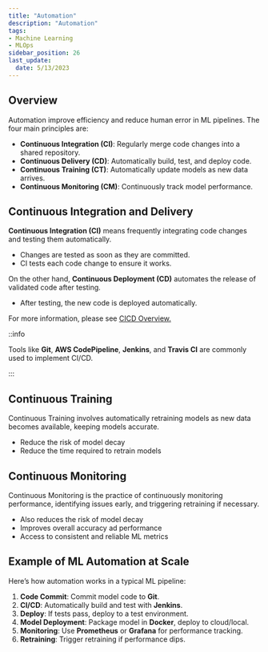 ```yaml
---
title: "Automation"
description: "Automation"
tags: 
- Machine Learning
- MLOps
sidebar_position: 26
last_update:
  date: 5/13/2023
---
```




## Overview

Automation improve efficiency and reduce human error in ML pipelines. The four main principles are:

- **Continuous Integration (CI)**: Regularly merge code changes into a shared repository.
- **Continuous Delivery (CD)**: Automatically build, test, and deploy code.
- **Continuous Training (CT)**: Automatically update models as new data arrives.
- **Continuous Monitoring (CM)**: Continuously track model performance.

## Continuous Integration and Delivery

**Continuous Integration (CI)** means frequently integrating code changes and testing them automatically.

- Changes are tested as soon as they are committed.  
- CI tests each code change to ensure it works.

On the other hand, **Continuous Deployment (CD)** automates the release of validated code after testing.

- After testing, the new code is deployed automatically.  

For more information, please see [CICD Overview.](/docs/017-Version-Control-and-CICD/002-CICD-Overview.md)

::info 

Tools like **Git**, **AWS CodePipeline**, **Jenkins**, and **Travis CI** are commonly used to implement CI/CD.

:::

## Continuous Training 

Continuous Training involves automatically retraining models as new data becomes available, keeping models accurate.

- Reduce the risk of model decay
- Reduce the time required to retrain models 

## Continuous Monitoring

Continuous Monitoring is the practice of continuously monitoring performance, identifying issues early, and triggering retraining if necessary.

- Also reduces the risk of model decay
- Improves overall accuracy ad performance 
- Access to consistent and reliable ML metrics


## Example of ML Automation at Scale

Here’s how automation works in a typical ML pipeline:

1. **Code Commit**: Commit model code to **Git**.
2. **CI/CD**: Automatically build and test with **Jenkins**.
3. **Deploy**: If tests pass, deploy to a test environment.
4. **Model Deployment**: Package model in **Docker**, deploy to cloud/local.
5. **Monitoring**: Use **Prometheus** or **Grafana** for performance tracking.
6. **Retraining**: Trigger retraining if performance dips.

